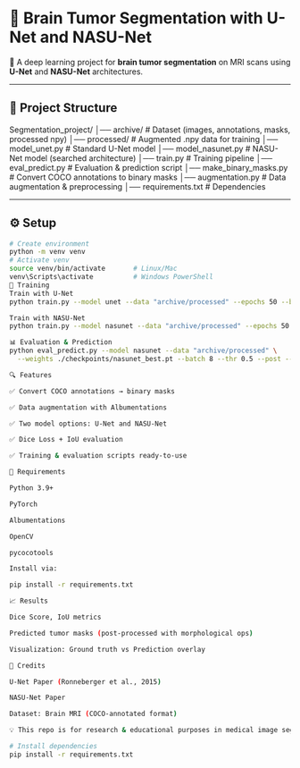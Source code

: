 # 🧠 Brain Tumor Segmentation with U-Net and NASU-Net  

🚀 A deep learning project for **brain tumor segmentation** on MRI scans using **U-Net** and **NASU-Net** architectures.  

---

## 📂 Project Structure
Segmentation_project/
│── archive/ # Dataset (images, annotations, masks, processed npy)
│── processed/ # Augmented .npy data for training
│── model_unet.py # Standard U-Net model
│── model_nasunet.py # NASU-Net model (searched architecture)
│── train.py # Training pipeline
│── eval_predict.py # Evaluation & prediction script
│── make_binary_masks.py # Convert COCO annotations to binary masks
│── augmentation.py # Data augmentation & preprocessing
│── requirements.txt # Dependencies

---

## ⚙️ Setup
```bash
# Create environment
python -m venv venv
# Activate venv
source venv/bin/activate       # Linux/Mac
venv\Scripts\activate          # Windows PowerShell
🧠 Training
Train with U-Net
python train.py --model unet --data "archive/processed" --epochs 50 --batch 8 --lr 3e-4 --base 32 --ckpt ./checkpoints

Train with NASU-Net
python train.py --model nasunet --data "archive/processed" --epochs 50 --batch 8 --lr 3e-4 --base 32 --groups 8 --ckpt ./checkpoints

📊 Evaluation & Prediction
python eval_predict.py --model nasunet --data "archive/processed" \
  --weights ./checkpoints/nasunet_best.pt --batch 8 --thr 0.5 --post --out ./pred_masks_npy

🔍 Features

✅ Convert COCO annotations → binary masks

✅ Data augmentation with Albumentations

✅ Two model options: U-Net and NASU-Net

✅ Dice Loss + IoU evaluation

✅ Training & evaluation scripts ready-to-use

📌 Requirements

Python 3.9+

PyTorch

Albumentations

OpenCV

pycocotools

Install via:

pip install -r requirements.txt

📈 Results

Dice Score, IoU metrics

Predicted tumor masks (post-processed with morphological ops)

Visualization: Ground truth vs Prediction overlay

🙌 Credits

U-Net Paper (Ronneberger et al., 2015)

NASU-Net Paper

Dataset: Brain MRI (COCO-annotated format)

💡 This repo is for research & educational purposes in medical image segmentation.

# Install dependencies
pip install -r requirements.txt
